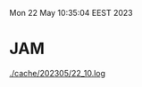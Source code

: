 Mon 22 May 10:35:04 EEST 2023
# JAM
<a href='./cache/202305/22_10.log'>./cache/202305/22_10.log</a>
